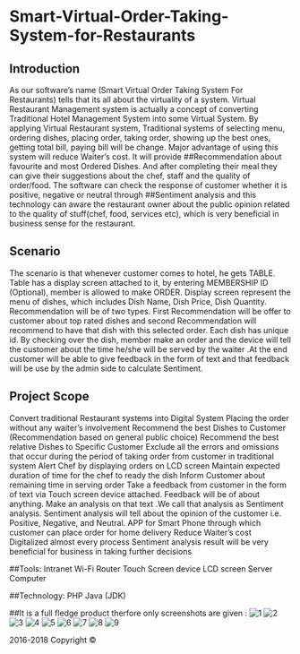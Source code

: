 # Smart-Virtual-Order-Taking-System-for-Restaurants

## Introduction
As our software’s name (Smart Virtual Order Taking System For Restaurants) tells that its all about the virtuality of a system. Virtual Restaurant Management system is actually a concept of converting Traditional Hotel Management System into some Virtual System. By applying Virtual Restaurant system, Traditional systems of selecting menu, ordering dishes, placing order, taking order, showing up the best ones, getting total bill, paying bill  will be change. Major advantage of using this system will reduce Waiter’s cost. It will provide ##Recommendation about favourite and most Ordered Dishes. And after completing their meal they can give their suggestions about the chef, staff and the quality of order/food. The software can check the response of customer whether it is positive, negative or neutral through ##Sentiment analysis and this technology can aware the restaurant owner about the public opinion related to the quality of stuff(chef, food, services etc), which is very beneficial in business sense for the restaurant.

## Scenario
The scenario is that whenever customer comes to hotel, he gets TABLE. Table has a display screen attached to it, by entering MEMBERSHIP ID (Optional), member is allowed to make ORDER. Display screen represent the menu of dishes, which includes Dish Name, Dish Price, Dish Quantity. Recommendation will be of two types. First Recommendation will be offer to customer about top rated dishes and second Recommendation will recommend to have that dish with this selected order. Each dish has unique id. By checking over the dish, member make an order and the device will tell the customer about the time he/she will be served by the waiter .At the end customer will be able to give feedback in the form of text and that feedback will be use by the admin side to calculate Sentiment.

## Project Scope
Convert traditional Restaurant systems into Digital System
Placing the order without any waiter’s involvement
Recommend the best Dishes to Customer (Recommendation based on general public choice)
Recommend the best relative Dishes to Specific Customer 
Exclude all the errors and omissions that occur during the period of taking order from customer in traditional system
Alert Chef by displaying orders on LCD screen
Maintain expected duration of time for the chef to ready the dish
Inform Customer about remaining time in serving order
Take a feedback from customer in the form of text via Touch screen device attached. Feedback will be of about anything.
Make an analysis on that text .We call that analysis as Sentiment analysis.
Sentiment analysis will tell about the opinion of the customer i.e. Positive, Negative, and Neutral.
APP for Smart Phone through which customer can place order for home delivery
Reduce Waiter’s cost
Digitalized almost every process
Sentiment analysis result will be very beneficial for business in taking further decisions

##Tools:
Intranet
Wi-Fi Router
Touch Screen device
LCD screen
Server Computer

##Technology:
PHP
Java (JDK)

##It is a full fledge product therfore only screenshots are given :
![1](https://user-images.githubusercontent.com/30657768/30263170-536117ee-96ed-11e7-9854-fa5434826f2d.png)
![2](https://user-images.githubusercontent.com/30657768/30263171-5365be48-96ed-11e7-9fe7-df56490d0b56.png)
![3](https://user-images.githubusercontent.com/30657768/30263172-54ae0332-96ed-11e7-8484-73e636772db1.png)
![4](https://user-images.githubusercontent.com/30657768/30263174-56572060-96ed-11e7-8abd-97909f30ab5d.png)
![5](https://user-images.githubusercontent.com/30657768/30263175-5660e870-96ed-11e7-9d16-14590db99695.png)
![6](https://user-images.githubusercontent.com/30657768/30263176-5667a8cc-96ed-11e7-80f9-29f5f1fe50ac.png)
![7](https://user-images.githubusercontent.com/30657768/30263167-534c417a-96ed-11e7-8eb4-8761fd2dd782.png)
![8](https://user-images.githubusercontent.com/30657768/30263168-5350e158-96ed-11e7-8ae4-dbf9c41e9553.png)
![9](https://user-images.githubusercontent.com/30657768/30263169-535367fc-96ed-11e7-8165-c6c601b3f746.png)


2016-2018 Copyright © 



